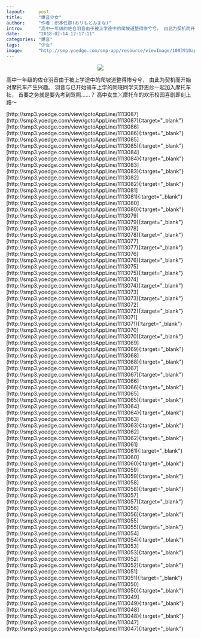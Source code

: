```yaml
---
layout:     post
title:      "爆音少女"
author:     "作者：织本任那(おリもとみまな)"
intro:      "高中一年级的佐仓羽音由于被上学途中的爬坡道整得惨兮兮， 由此为契机而开始对摩托车产生兴趣。 羽音与已开始骑车上学的同班同学天野恩纱一起加入摩托车社， 首要之务就是要先考到驾照……？ 高中女生╳摩托车的欢乐校园喜剧即刻上路～"
date:       "2018-02-14 12:17:11"
categories: "爆音"
tags:       "少女"
image:      "http://smp.yoedge.com/smp-app/resource/viewImage/1003910appline.png"
---
```

<div style="text-align: center">
<p><img src="http://smp.yoedge.com/smp-app/resource/viewImage/1003910appline.png"/></p>
</div>
<p class="post-meta">
<span>高中一年级的佐仓羽音由于被上学途中的爬坡道整得惨兮兮， 由此为契机而开始对摩托车产生兴趣。 羽音与已开始骑车上学的同班同学天野恩纱一起加入摩托车社， 首要之务就是要先考到驾照……？ 高中女生╳摩托车的欢乐校园喜剧即刻上路～</span>
</p>
[http://smp3.yoedge.com/view/gotoAppLine/1113087](http://smp3.yoedge.com/view/gotoAppLine/1113087){:target="_blank"}
[http://smp3.yoedge.com/view/gotoAppLine/1113086](http://smp3.yoedge.com/view/gotoAppLine/1113086){:target="_blank"}
[http://smp3.yoedge.com/view/gotoAppLine/1113085](http://smp3.yoedge.com/view/gotoAppLine/1113085){:target="_blank"}
[http://smp3.yoedge.com/view/gotoAppLine/1113084](http://smp3.yoedge.com/view/gotoAppLine/1113084){:target="_blank"}
[http://smp3.yoedge.com/view/gotoAppLine/1113083](http://smp3.yoedge.com/view/gotoAppLine/1113083){:target="_blank"}
[http://smp3.yoedge.com/view/gotoAppLine/1113082](http://smp3.yoedge.com/view/gotoAppLine/1113082){:target="_blank"}
[http://smp3.yoedge.com/view/gotoAppLine/1113081](http://smp3.yoedge.com/view/gotoAppLine/1113081){:target="_blank"}
[http://smp3.yoedge.com/view/gotoAppLine/1113080](http://smp3.yoedge.com/view/gotoAppLine/1113080){:target="_blank"}
[http://smp3.yoedge.com/view/gotoAppLine/1113079](http://smp3.yoedge.com/view/gotoAppLine/1113079){:target="_blank"}
[http://smp3.yoedge.com/view/gotoAppLine/1113078](http://smp3.yoedge.com/view/gotoAppLine/1113078){:target="_blank"}
[http://smp3.yoedge.com/view/gotoAppLine/1113077](http://smp3.yoedge.com/view/gotoAppLine/1113077){:target="_blank"}
[http://smp3.yoedge.com/view/gotoAppLine/1113076](http://smp3.yoedge.com/view/gotoAppLine/1113076){:target="_blank"}
[http://smp3.yoedge.com/view/gotoAppLine/1113075](http://smp3.yoedge.com/view/gotoAppLine/1113075){:target="_blank"}
[http://smp3.yoedge.com/view/gotoAppLine/1113074](http://smp3.yoedge.com/view/gotoAppLine/1113074){:target="_blank"}
[http://smp3.yoedge.com/view/gotoAppLine/1113073](http://smp3.yoedge.com/view/gotoAppLine/1113073){:target="_blank"}
[http://smp3.yoedge.com/view/gotoAppLine/1113072](http://smp3.yoedge.com/view/gotoAppLine/1113072){:target="_blank"}
[http://smp3.yoedge.com/view/gotoAppLine/1113071](http://smp3.yoedge.com/view/gotoAppLine/1113071){:target="_blank"}
[http://smp3.yoedge.com/view/gotoAppLine/1113070](http://smp3.yoedge.com/view/gotoAppLine/1113070){:target="_blank"}
[http://smp3.yoedge.com/view/gotoAppLine/1113069](http://smp3.yoedge.com/view/gotoAppLine/1113069){:target="_blank"}
[http://smp3.yoedge.com/view/gotoAppLine/1113068](http://smp3.yoedge.com/view/gotoAppLine/1113068){:target="_blank"}
[http://smp3.yoedge.com/view/gotoAppLine/1113067](http://smp3.yoedge.com/view/gotoAppLine/1113067){:target="_blank"}
[http://smp3.yoedge.com/view/gotoAppLine/1113066](http://smp3.yoedge.com/view/gotoAppLine/1113066){:target="_blank"}
[http://smp3.yoedge.com/view/gotoAppLine/1113065](http://smp3.yoedge.com/view/gotoAppLine/1113065){:target="_blank"}
[http://smp3.yoedge.com/view/gotoAppLine/1113064](http://smp3.yoedge.com/view/gotoAppLine/1113064){:target="_blank"}
[http://smp3.yoedge.com/view/gotoAppLine/1113063](http://smp3.yoedge.com/view/gotoAppLine/1113063){:target="_blank"}
[http://smp3.yoedge.com/view/gotoAppLine/1113062](http://smp3.yoedge.com/view/gotoAppLine/1113062){:target="_blank"}
[http://smp3.yoedge.com/view/gotoAppLine/1113061](http://smp3.yoedge.com/view/gotoAppLine/1113061){:target="_blank"}
[http://smp3.yoedge.com/view/gotoAppLine/1113060](http://smp3.yoedge.com/view/gotoAppLine/1113060){:target="_blank"}
[http://smp3.yoedge.com/view/gotoAppLine/1113059](http://smp3.yoedge.com/view/gotoAppLine/1113059){:target="_blank"}
[http://smp3.yoedge.com/view/gotoAppLine/1113058](http://smp3.yoedge.com/view/gotoAppLine/1113058){:target="_blank"}
[http://smp3.yoedge.com/view/gotoAppLine/1113057](http://smp3.yoedge.com/view/gotoAppLine/1113057){:target="_blank"}
[http://smp3.yoedge.com/view/gotoAppLine/1113056](http://smp3.yoedge.com/view/gotoAppLine/1113056){:target="_blank"}
[http://smp3.yoedge.com/view/gotoAppLine/1113055](http://smp3.yoedge.com/view/gotoAppLine/1113055){:target="_blank"}
[http://smp3.yoedge.com/view/gotoAppLine/1113054](http://smp3.yoedge.com/view/gotoAppLine/1113054){:target="_blank"}
[http://smp3.yoedge.com/view/gotoAppLine/1113053](http://smp3.yoedge.com/view/gotoAppLine/1113053){:target="_blank"}
[http://smp3.yoedge.com/view/gotoAppLine/1113052](http://smp3.yoedge.com/view/gotoAppLine/1113052){:target="_blank"}
[http://smp3.yoedge.com/view/gotoAppLine/1113051](http://smp3.yoedge.com/view/gotoAppLine/1113051){:target="_blank"}
[http://smp3.yoedge.com/view/gotoAppLine/1113050](http://smp3.yoedge.com/view/gotoAppLine/1113050){:target="_blank"}
[http://smp3.yoedge.com/view/gotoAppLine/1113049](http://smp3.yoedge.com/view/gotoAppLine/1113049){:target="_blank"}
[http://smp3.yoedge.com/view/gotoAppLine/1113048](http://smp3.yoedge.com/view/gotoAppLine/1113048){:target="_blank"}
[http://smp3.yoedge.com/view/gotoAppLine/1113047](http://smp3.yoedge.com/view/gotoAppLine/1113047){:target="_blank"}


